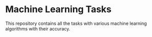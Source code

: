 # Machine Learning Tasks
This repository contains all the tasks with various machine learning algorithms with their accuracy.
